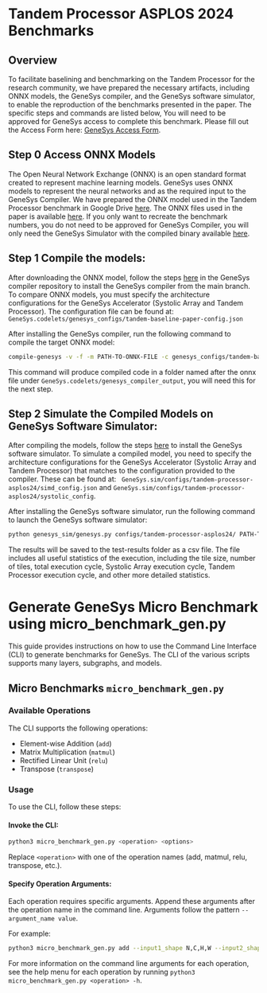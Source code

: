 # Tandem Processor ASPLOS 2024 Benchmarks
## Overview
To facilitate baselining and benchmarking on the Tandem Processor for the research community, we have prepared the necessary artifacts, including ONNX models, the GeneSys compiler, and the GeneSys software simulator, to enable the reproduction of the benchmarks presented in the paper. The specific steps and commands are listed below, You will need to be approved for GeneSys access to complete this benchmark. Please fill out the Access Form here: [GeneSys Access Form](https://forms.gle/Co7YBvS9YFuTrNzg7).

## Step 0 Access ONNX Models
The Open Neural Network Exchange (ONNX) is an open standard format created to represent machine learning models. GeneSys uses ONNX models to represent the neural networks and as the required input to the GeneSys Compiler. We have prepared the ONNX model used in the Tandem Processor benchmark in Google Drive [here](https://drive.google.com/drive/folders/1gxfW-vH-OI1waZpQJzJ_D9fM9S9ya8pk?usp=sharing). The ONNX files used in the paper is available [here](https://drive.google.com/drive/folders/1gxfW-vH-OI1waZpQJzJ_D9fM9S9ya8pk?usp=sharing). If you only want to recreate the benchmark numbers, you do not need to be approved for GeneSys Compiler, you will only need the GeneSys Simulator with the compiled binary available [here](https://drive.google.com/drive/folders/149fD_jE4BWHti3TS6D8Zr3dyuZbkUsu0?usp=sharing).

## Step 1 Compile the models:
After downloading the ONNX model, follow the steps [here](https://github.com/actlab-genesys/GeneSys.codelets/tree/main) in the GeneSys compiler repository to install the GeneSys compiler from the main branch. To compare ONNX models, you must specify the architecture configurations for the GeneSys Accelerator (Systolic Array and Tandem Processor). The configuration file can be found at: ``` GeneSys.codelets/genesys_configs/tandem-baseline-paper-config.json ```

After installing the GeneSys compiler, run the following command to compile the target ONNX model:
```bash
compile-genesys -v -f -m PATH-TO-ONNX-FILE -c genesys_configs/tandem-baseline-paper-config.json
```
This command will produce compiled code in a folder named after the onnx file under ``` GeneSys.codelets/genesys_compiler_output ```, you will need this for the next step.

## Step 2 Simulate the Compiled Models on GeneSys Software Simulator:

After compiling the models, follow the steps [here](https://github.com/actlab-genesys/GeneSys.sim) to install the GeneSys software simulator. To simulate a compiled model, you need to specify the architecture configurations for the GeneSys Accelerator (Systolic Array and Tandem Processor) that matches to the configuration provided to the compiler. These can be found at: ``` GeneSys.sim/configs/tandem-processor-asplos24/simd_config.json``` and ```GeneSys.sim/configs/tandem-processor-asplos24/systolic_config```.

After installing the GeneSys software simulator, run the following command to launch the GeneSys software simulator:
```bash
python genesys_sim/genesys.py configs/tandem-processor-asplos24/ PATH-TO-COMPILED-CODE_FOLDER --mode energy
```
The results will be saved to the test-results folder as a csv file. The file includes all useful statistics of the execution, including the tile size, number of tiles, total execution cycle, Systolic Array execution cycle, Tandem Processor execution cycle, and other more detailed statistics.

# Generate GeneSys Micro Benchmark using micro_benchmark_gen.py
This guide provides instructions on how to use the Command Line Interface (CLI) to generate benchmarks for GeneSys. The CLI of the various scripts supports many layers, subgraphs, and models.

## Micro Benchmarks `micro_benchmark_gen.py`
### Available Operations
The CLI supports the following operations:

* Element-wise Addition (`add`)
* Matrix Multiplication (`matmul`)
* Rectified Linear Unit (`relu`)
* Transpose (`transpose`)

### Usage
To use the CLI, follow these steps:

#### Invoke the CLI:

```bash
python3 micro_benchmark_gen.py <operation> <options>
```
Replace `<operation>` with one of the operation names (add, matmul, relu, transpose, etc.).

#### Specify Operation Arguments:
Each operation requires specific arguments. Append these arguments after the operation name in the command line. Arguments follow the pattern `--argument_name value`.

For example:

```bash
python3 micro_benchmark_gen.py add --input1_shape N,C,H,W --input2_shape N,C,H,W
```

For more information on the command line arguments for each operation, see the help menu for each operation by running `python3 micro_benchmark_gen.py <operation> -h`.
